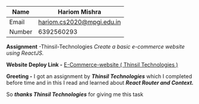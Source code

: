 | Name |     Hariom Mishra   |
|--|--|
| Email  |  hariom.cs2020@mpgi.edu.in |
|Number  |6392560293|

**Assignment** -Thinsil-Technologies
*Create a basic e-commerce website using ReactJS.*

**Website Deploy Link -**   [E-Commerce-website ( Thinsil Technologies )](https://pedrotech-thinsil.netlify.app/)

**Greeting -**   I got an assignment by ***Thinsil Technologies*** which I completed before time and in this I read and learned about ***React Router and Context.***

So ***thanks Thinsil Technologies*** for giving me this task
